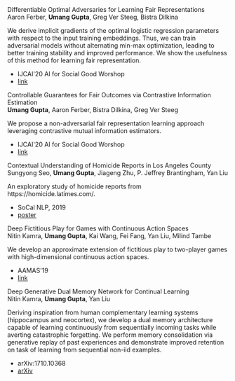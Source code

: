 <div class= "paper">
<div class="paper_title">Differentiable Optimal Adversaries for Learning Fair Representations</div>
<div class='paper_details'><div class="paper_authors">Aaron Ferber, <b>Umang Gupta</b>, Greg Ver Steeg, Bistra Dilkina</div>
<p class='note'>We derive implicit gradients of the optimal logistic regression parameters with respect to the input training embeddings. Thus, we can train adversarial models without alternating min-max optimization, leading to better training stability and improved performance. We show the usefulness of this method for learning fair representation.</p><ul>
 <li class="paper_venue_year">IJCAI'20 AI for Social Good Worshop</li>
<li class="paper_link"><a href="https://crcs.seas.harvard.edu/publications/differentiable-optimal-adversaries-learning-fair-representations">link</a></li> </ul></div></div>
 
<div class= "paper">
<div class="paper_title">Controllable Guarantees for Fair Outcomes via Contrastive Information Estimation</div>
<div class='paper_details'><div class="paper_authors"><b>Umang Gupta</b>, Aaron Ferber, Bistra Dilkina, Greg Ver Steeg</div>
<p class='note'>We propose a non-adversarial fair representation learning approach leveraging contrastive mutual information estimators.</p><ul>
 <li class="paper_venue_year">IJCAI'20 AI for Social Good Worshop</li>
<li class="paper_link"><a href="https://crcs.seas.harvard.edu/publications/controllable-guarantees-fair-outcomes-contrastive-information-estimation">link</a></li> </ul></div></div>
 
<div class= "paper">
<div class="paper_title">Contextual Understanding of Homicide Reports in Los Angeles County</div>
<div class='paper_details'><div class="paper_authors">Sungyong Seo, <b>Umang Gupta</b>, Jiageng Zhu, P. Jeffrey Brantingham, Yan Liu</div>
<p class='note'>An exploratory study of homicide reports from https://homicide.latimes.com/.</p><ul>
 <li class="paper_venue_year">SoCal NLP, 2019</li>
<li class="paper_pdf"><a href="/assets/posters/seo2019SoCalNLP.pdf" >poster</a></li>
</ul></div></div>
 
<div class= "paper">
<div class="paper_title">Deep Fictitious Play for Games with Continuous Action Spaces</div>
<div class='paper_details'><div class="paper_authors">Nitin Kamra, <b>Umang Gupta</b>, Kai Wang, Fei Fang, Yan Liu, Milind Tambe</div>
<p class='note'>We develop an approximate extension of fictitious play to two-player games with high-dimensional continuous action spaces.</p><ul>
 <li class="paper_venue_year">AAMAS'19</li>
<li class="paper_link"><a href="https://dl.acm.org/doi/10.5555/3306127.3332004">link</a></li> </ul></div></div>
 
<div class= "paper">
<div class="paper_title">Deep Generative Dual Memory Network for Continual Learning</div>
<div class='paper_details'><div class="paper_authors">Nitin Kamra, <b>Umang Gupta</b>, Yan Liu</div>
<p class='note'>Deriving inspiration from human complementary learning systems (hippocampus and neocortex), we develop a dual memory architecture capable of learning continuously from sequentially incoming tasks while averting catastrophic forgetting. We perform memory consolidation via generative replay of past experiences and demonstrate improved retention on task of learning from sequential non-iid examples.</p><ul>
 <li class="paper_venue_year">arXiv:1710.10368</li>
<li class="paper_arxiv"><a href="https://arxiv.org/abs/1710.10368">arXiv</a></li> </ul></div></div>
 
